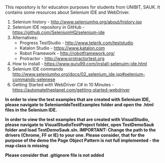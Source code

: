 This repository is for education purposes for students from UNIBIT, SAUK.
It contains some resources about Selenium IDE and WebDriver.

1. Selenium history - http://www.seleniumhq.org/about/history.jsp
1. Selenium IDE repository in GitHub - https://github.com/SeleniumHQ/selenium-ide
1. Alternatives:
    - Progress TestStudio - http://www.telerik.com/teststudio
    - Katalon Studio - https://www.katalon.com
    - Robot Framework - http://robotframework.org/
    - Protractor - http://www.protractortest.org
1. How to install - https://www.guru99.com/install-selenuim-ide.html
1. Selenium IDE commands  http://www.seleniumhq.org/docs/02_selenium_ide.jsp#selenium-commands-selenese
1. Getting Started with WebDriver C# in 10 Minutes - https://automatetheplanet.com/getting-started-webdriver

**In order to view the test examples that are created with Selenium IDE, please navigate to SeleniumIdeTestExamples folder and open the .html files in the Selenium IDE.**

**In order to view the test examples that are created with VisualStudio, please navigate to VisualStudioTestProject folder, open TestDemoSauk folder and load TestDemoSauk.sln. IMPORTANT: Change the path to the drivers (Chrome, FF or IE) to your one. Please consider, that for the purpose of the demo the Page Object Pattern is not full implemented - the map class is missing**

**Please consider that .gitignore file is not added**


